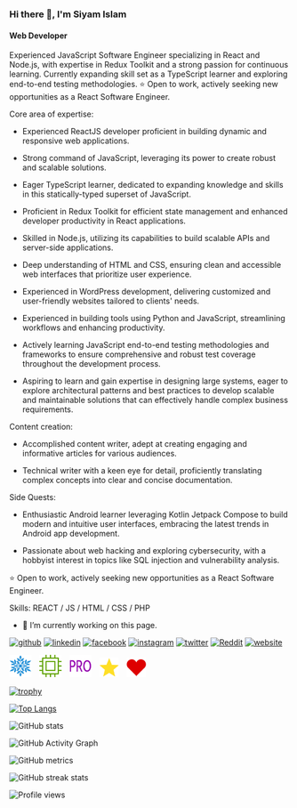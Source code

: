 

### Hi there 👋, I'm Siyam Islam

#### Web Developer



Experienced JavaScript Software Engineer specializing in React and Node.js, with expertise in Redux Toolkit and a strong passion for continuous learning. Currently expanding skill set as a TypeScript learner and exploring end-to-end testing methodologies. ⭐ Open to work, actively seeking new opportunities as a React Software Engineer.

Core area of expertise:

- Experienced ReactJS developer proficient in building dynamic and responsive web applications.

- Strong command of JavaScript, leveraging its power to create robust and scalable solutions.

- Eager TypeScript learner, dedicated to expanding knowledge and skills in this statically-typed superset of JavaScript.

- Proficient in Redux Toolkit for efficient state management and enhanced developer productivity in React applications.

- Skilled in Node.js, utilizing its capabilities to build scalable APIs and server-side applications.

- Deep understanding of HTML and CSS, ensuring clean and accessible web interfaces that prioritize user experience.

- Experienced in WordPress development, delivering customized and user-friendly websites tailored to clients' needs.

- Experienced in building tools using Python and JavaScript, streamlining workflows and enhancing productivity.

- Actively learning JavaScript end-to-end testing methodologies and frameworks to ensure comprehensive and robust test coverage throughout the development process.

- Aspiring to learn and gain expertise in designing large systems, eager to explore architectural patterns and best practices to develop scalable and maintainable solutions that can effectively handle complex business requirements.

Content creation:

- Accomplished content writer, adept at creating engaging and informative articles for various audiences.

- Technical writer with a keen eye for detail, proficiently translating complex concepts into clear and concise documentation.

Side Quests:

- Enthusiastic Android learner leveraging Kotlin Jetpack Compose to build modern and intuitive user interfaces, embracing the latest trends in Android app development.

- Passionate about web hacking and exploring cybersecurity, with a hobbyist interest in topics like SQL injection and vulnerability analysis.

⭐ Open to work, actively seeking new opportunities as a React Software Engineer.

Skills: REACT / JS / HTML / CSS / PHP

- 🔭 I’m currently working on this page. 

[<img src='https://cdn.jsdelivr.net/npm/simple-icons@3.0.1/icons/github.svg' alt='github' height='40'>](https://github.com/IIImSiyam)  [<img src='https://cdn.jsdelivr.net/npm/simple-icons@3.0.1/icons/linkedin.svg' alt='linkedin' height='40'>](https://www.linkedin.com/in/IIImSiyam/)  [<img src='https://cdn.jsdelivr.net/npm/simple-icons@3.0.1/icons/facebook.svg' alt='facebook' height='40'>](https://www.facebook.com/IIImSiyam)  [<img src='https://cdn.jsdelivr.net/npm/simple-icons@3.0.1/icons/instagram.svg' alt='instagram' height='40'>](https://www.instagram.com/IIImSiyam/)  [<img src='https://cdn.jsdelivr.net/npm/simple-icons@3.0.1/icons/twitter.svg' alt='twitter' height='40'>](https://twitter.com/IIImSiyam)  [<img src='https://cdn.jsdelivr.net/npm/simple-icons@3.0.1/icons/reddit.svg' alt='Reddit' height='40'>](https://www.reddit.com/user/IIImSiyam)  [<img src='https://cdn.jsdelivr.net/npm/simple-icons@3.0.1/icons/icloud.svg' alt='website' height='40'>](https://siyamian.com/)  

<a href='https://archiveprogram.github.com/'><img src='https://raw.githubusercontent.com/acervenky/animated-github-badges/master/assets/acbadge.gif' width='40' height='40'></a> <a href='https://docs.github.com/en/developers'><img src='https://raw.githubusercontent.com/acervenky/animated-github-badges/master/assets/devbadge.gif' width='40' height='40'></a> <a href='https://github.com/pricing'><img src='https://raw.githubusercontent.com/acervenky/animated-github-badges/master/assets/pro.gif' width='40' height='40'></a> <a href='https://stars.github.com/'><img src='https://raw.githubusercontent.com/acervenky/animated-github-badges/master/assets/starbadge.gif' width='35' height='35'></a> <a href='https://docs.github.com/en/github/supporting-the-open-source-community-with-github-sponsors'><img src='https://raw.githubusercontent.com/acervenky/animated-github-badges/master/assets/sponsorbadge.gif' width='35' height='35'></a> 

[![trophy](https://github-profile-trophy.vercel.app/?username=IIImSiyam)](https://github.com/ryo-ma/github-profile-trophy)

[![Top Langs](https://github-readme-stats.vercel.app/api/top-langs/?username=IIImSiyam)](https://github.com/anuraghazra/github-readme-stats)

![GitHub stats](https://github-readme-stats.vercel.app/api?username=IIImSiyam&show_icons=true&count_private=true)  

![GitHub Activity Graph](https://activity-graph.herokuapp.com/graph?username=IIImSiyam)  

![GitHub metrics](https://metrics.lecoq.io/IIImSiyam)  

![GitHub streak stats](https://streak-stats.demolab.com/?user=IIImSiyam)  

![Profile views](https://gpvc.arturio.dev/IIImSiyam)  
















